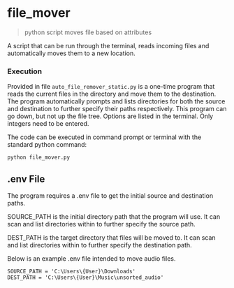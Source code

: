 # file_mover

> python script moves file based on attributes

A script that can be run through the terminal, reads incoming files and automatically moves them to a new location.

### Execution

Provided in file ```auto_file_remover_static.py``` is a one-time program that reads the current files in the directory and move them to the destination. The program automatically prompts and lists directories for both the source and destination to further specify their paths respectively. This program can go down, but not up the file tree. Options are listed in the terminal. Only integers need to be entered.

The code can be executed in command prompt or terminal with the standard python command:

```python file_mover.py```

## .env File

The program requires a .env file to get the initial source and destination paths.

SOURCE_PATH is the initial directory path that the program will use. It can scan and list directories within to further specify the source path.

DEST_PATH is the target directory that files will be moved to. It can scan and list directories within to further specify the destination path.

Below is an example .env file intended to move audio files.

```
SOURCE_PATH = 'C:\Users\{User}\Downloads'
DEST_PATH = 'C:\Users\{User}\Music\unsorted_audio'
```
